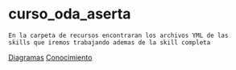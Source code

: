 # curso_oda_aserta
```
En la carpeta de recursos encontraran los archivos YML de las 
skills que iremos trabajando ademas de la skill completa

```


[Diagramas](https://drive.google.com/file/d/186dYG6ystbEryVnbc5FMJ2QaJBRSCJAE/view?usp=sharing)
[Conocimiento](https://mxspsolutions.sharepoint.com/:p:/s/aserta2/Ed1FrdpbrBdCqtKzM1YOqN0BypaTkziI0hudKwlWre_kdQ?e=Q5jvBG)
